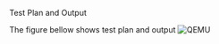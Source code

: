 Test Plan and Output

The figure bellow shows test plan and output
![QEMU](https://user-images.githubusercontent.com/68462123/167822701-48fdfbe6-8b64-4430-ba32-4b9a2077d9b6.png)
